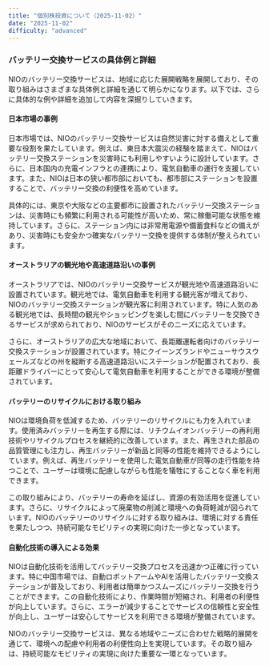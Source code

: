 ```yaml
---
title: "個別株投資について（2025-11-02）"
date: "2025-11-02"
difficulty: "advanced"
---
```


### バッテリー交換サービスの具体例と詳細

NIOのバッテリー交換サービスは、地域に応じた展開戦略を展開しており、その取り組みはさまざまな具体例と詳細を通じて明らかになります。以下では、さらに具体的な例や詳細を追加して内容を深掘りしていきます。

#### 日本市場の事例
日本市場では、NIOのバッテリー交換サービスは自然災害に対する備えとして重要な役割を果たしています。例えば、東日本大震災の経験を踏まえて、NIOはバッテリー交換ステーションを災害時にも利用しやすいように設計しています。さらに、日本国内の充電インフラとの連携により、電気自動車の運行を支援しています。また、NIOは日本の狭い都市部においても、都市部にステーションを設置することで、バッテリー交換の利便性を高めています。

具体的には、東京や大阪などの主要都市に設置されたバッテリー交換ステーションは、災害時にも頻繁に利用される可能性が高いため、常に稼働可能な状態を維持しています。さらに、ステーション内には非常用電源や備蓄食料などの備えがあり、災害時にも安全かつ確実なバッテリー交換を提供する体制が整えられています。

#### オーストラリアの観光地や高速道路沿いの事例
オーストラリアでは、NIOのバッテリー交換サービスが観光地や高速道路沿いに設置されています。観光地では、電気自動車を利用する観光客が増えており、NIOのバッテリー交換ステーションが観光客に利用されています。特に人気のある観光地では、長時間の観光やショッピングを楽しむ間にバッテリーを交換できるサービスが求められており、NIOのサービスがそのニーズに応えています。

さらに、オーストラリアの広大な地域において、長距離運転者向けのバッテリー交換ステーションが設置されています。特にクイーンズランドやニューサウスウェールズなどの州を縦断する高速道路沿いにステーションが配置されており、長距離ドライバーにとって安心して電気自動車を利用することができる環境が整備されています。

#### バッテリーのリサイクルにおける取り組み
NIOは環境負荷を低減するため、バッテリーのリサイクルにも力を入れています。使用済みバッテリーを再生する際には、リチウムイオンバッテリーの再利用技術やリサイクルプロセスを継続的に改善しています。また、再生された部品の品質管理にも注力し、再生バッテリーが新品と同等の性能を維持できるようにしています。例えば、再生バッテリーを使用した電気自動車が同等の走行性能を持つことで、ユーザーは環境に配慮しながらも性能を犠牲にすることなく車を利用できます。

この取り組みにより、バッテリーの寿命を延ばし、資源の有効活用を促進しています。さらに、リサイクルによって廃棄物の削減と環境への負荷軽減が図られています。NIOのバッテリーのリサイクルに対する取り組みは、環境に対する責任を果たしつつ、持続可能なモビリティの実現に向けた一歩となっています。

#### 自動化技術の導入による効果
NIOは自動化技術を活用してバッテリー交換プロセスを迅速かつ正確に行っています。特に中国市場では、自動ロボットアームやAIを活用したバッテリー交換ステーションが普及しており、利用者は簡単かつスムーズにバッテリー交換を行うことができます。この自動化技術により、作業時間が短縮され、利用者の利便性が向上しています。さらに、エラーが減少することでサービスの信頼性と安全性が向上し、ユーザーは安心してサービスを利用できる環境が整備されています。

NIOのバッテリー交換サービスは、異なる地域やニーズに合わせた戦略的展開を通じて、環境への配慮や利用者の利便性向上を実現しています。その取り組みは、持続可能なモビリティの実現に向けた重要な一環となっています。
